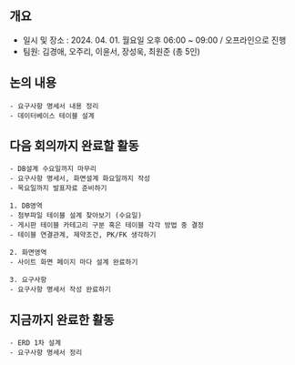 ## 개요 
- 일시 및 장소 : 2024. 04. 01. 월요일 오후 06:00 ~ 09:00 / 오프라인으로 진행
- 팀원: 김경애, 오주리, 이윤서, 장성욱, 최원준 (총 5인)

## 논의 내용

    - 요구사항 명세서 내용 정리
    - 데이터베이스 테이블 설계
    
## 다음 회의까지 완료할 활동

    - DB설계 수요일까지 마무리
    - 요구사항 명세서, 화면설계 화요일까지 작성
    - 목요일까지 발표자료 준비하기

    1. DB영역
    - 첨부파일 테이블 설계 찾아보기 (수요일)
    - 게시판 테이블 카테고리 구분 혹은 테이블 각각 방법 중 결정
    - 테이블 연결관계, 제약조건, PK/FK 생각하기 

    2. 화면영역
    - 사이트 화면 페이지 마다 설계 완료하기 

    3. 요구사항 
    - 요구사항 명세서 작성 완료하기
 
## 지금까지 완료한 활동

    - ERD 1차 설계
    - 요구사항 명세서 정리 
